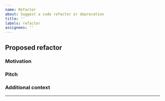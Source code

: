 ```yaml
---
name: Refactor
about: Suggest a code refactor or deprecation
title: ''
labels: refactor
assignees: ''
---
```


## Proposed refactor

<!-- A clear and concise description of the refactor -->

### Motivation

<!-- Please outline the motivation for the proposal. If this is related to another GitHub issue, please link it here -->

### Pitch

<!-- A clear and concise description of what you want to happen. -->

### Additional context

<!-- Add any other context or screenshots here. -->

______________________________________________________________________
